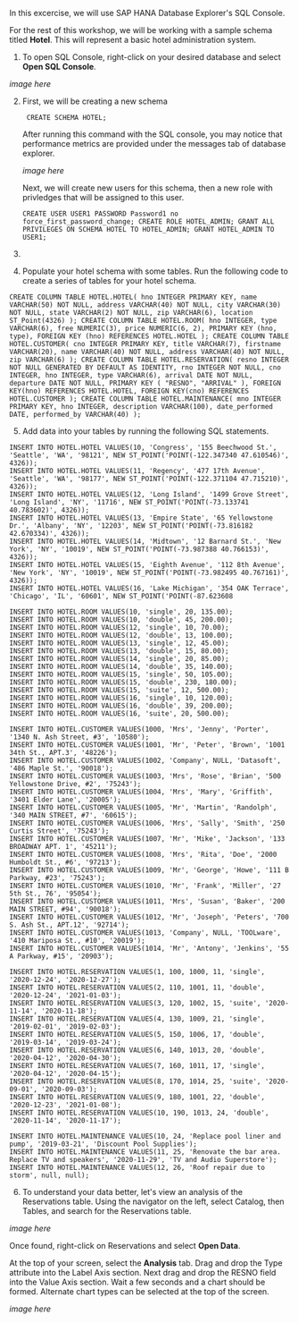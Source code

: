 In this excercise, we will use SAP HANA Database Explorer's SQL Console.

For the rest of this workshop, we will be working with a sample schema titled **Hotel**. This will represent a basic hotel administration system.

1. To open SQL Console, right-click on your desired database and select **Open SQL Console**.

*image here*

2. First, we will be creating a new schema

    `` CREATE SCHEMA HOTEL;``
   
   After running this command with the SQL console, you may notice that performance metrics are provided under the messages tab of database explorer.

   *image here*

    Next, we will create new users for this schema, then a new role with privledges that will be assigned to this user.

    ``
    CREATE USER USER1 PASSWORD Password1 no force_first_password_change;
    CREATE ROLE HOTEL_ADMIN;
    GRANT ALL PRIVILEGES ON SCHEMA HOTEL TO HOTEL_ADMIN;
    GRANT HOTEL_ADMIN TO USER1;
    ``

5. 

6. Populate your hotel schema with some tables. Run the following code to create a series of tables for your hotel schema.

``
CREATE COLUMN TABLE HOTEL.HOTEL(
  hno INTEGER PRIMARY KEY,
  name VARCHAR(50) NOT NULL,
  address VARCHAR(40) NOT NULL,
  city VARCHAR(30) NOT NULL,
  state VARCHAR(2) NOT NULL,
  zip VARCHAR(6),
  location ST_Point(4326)
);
CREATE COLUMN TABLE HOTEL.ROOM(
  hno INTEGER,
  type VARCHAR(6),
  free NUMERIC(3),
  price NUMERIC(6, 2),
  PRIMARY KEY (hno, type),
  FOREIGN KEY (hno) REFERENCES HOTEL.HOTEL
);
CREATE COLUMN TABLE HOTEL.CUSTOMER(
  cno INTEGER PRIMARY KEY,
  title VARCHAR(7),
  firstname VARCHAR(20),
  name VARCHAR(40) NOT NULL,
  address VARCHAR(40) NOT NULL,
  zip VARCHAR(6)
);
CREATE COLUMN TABLE HOTEL.RESERVATION(
  resno INTEGER NOT NULL GENERATED BY DEFAULT AS IDENTITY,
  rno INTEGER NOT NULL,
  cno INTEGER,
  hno INTEGER,
  type VARCHAR(6),
  arrival DATE NOT NULL,
  departure DATE NOT NULL,
  PRIMARY KEY (
    "RESNO", "ARRIVAL"
  ),
  FOREIGN KEY(hno) REFERENCES HOTEL.HOTEL,
  FOREIGN KEY(cno) REFERENCES HOTEL.CUSTOMER
);
CREATE COLUMN TABLE HOTEL.MAINTENANCE(
  mno INTEGER PRIMARY KEY,
  hno INTEGER,
  description VARCHAR(100),
  date_performed DATE,
  performed_by VARCHAR(40)
);
``

5. Add data into your tables by running the following SQL statements.


````
INSERT INTO HOTEL.HOTEL VALUES(10, 'Congress', '155 Beechwood St.', 'Seattle', 'WA', '98121', NEW ST_POINT('POINT(-122.347340 47.610546)', 4326));
INSERT INTO HOTEL.HOTEL VALUES(11, 'Regency', '477 17th Avenue', 'Seattle', 'WA', '98177', NEW ST_POINT('POINT(-122.371104 47.715210)', 4326));
INSERT INTO HOTEL.HOTEL VALUES(12, 'Long Island', '1499 Grove Street', 'Long Island', 'NY', '11716', NEW ST_POINT('POINT(-73.133741 40.783602)', 4326));
INSERT INTO HOTEL.HOTEL VALUES(13, 'Empire State', '65 Yellowstone Dr.', 'Albany', 'NY', '12203', NEW ST_POINT('POINT(-73.816182 42.670334)', 4326));
INSERT INTO HOTEL.HOTEL VALUES(14, 'Midtown', '12 Barnard St.', 'New York', 'NY', '10019', NEW ST_POINT('POINT(-73.987388 40.766153)', 4326));
INSERT INTO HOTEL.HOTEL VALUES(15, 'Eighth Avenue', '112 8th Avenue', 'New York', 'NY', '10019', NEW ST_POINT('POINT(-73.982495 40.767161)', 4326));
INSERT INTO HOTEL.HOTEL VALUES(16, 'Lake Michigan', '354 OAK Terrace', 'Chicago', 'IL', '60601', NEW ST_POINT('POINT(-87.623608 

INSERT INTO HOTEL.ROOM VALUES(10, 'single', 20, 135.00);
INSERT INTO HOTEL.ROOM VALUES(10, 'double', 45, 200.00);
INSERT INTO HOTEL.ROOM VALUES(12, 'single', 10, 70.00);
INSERT INTO HOTEL.ROOM VALUES(12, 'double', 13, 100.00);
INSERT INTO HOTEL.ROOM VALUES(13, 'single', 12, 45.00);
INSERT INTO HOTEL.ROOM VALUES(13, 'double', 15, 80.00);
INSERT INTO HOTEL.ROOM VALUES(14, 'single', 20, 85.00);
INSERT INTO HOTEL.ROOM VALUES(14, 'double', 35, 140.00);
INSERT INTO HOTEL.ROOM VALUES(15, 'single', 50, 105.00);
INSERT INTO HOTEL.ROOM VALUES(15, 'double', 230, 180.00);
INSERT INTO HOTEL.ROOM VALUES(15, 'suite', 12, 500.00);
INSERT INTO HOTEL.ROOM VALUES(16, 'single', 10, 120.00);
INSERT INTO HOTEL.ROOM VALUES(16, 'double', 39, 200.00);
INSERT INTO HOTEL.ROOM VALUES(16, 'suite', 20, 500.00);

INSERT INTO HOTEL.CUSTOMER VALUES(1000, 'Mrs', 'Jenny', 'Porter', '1340 N. Ash Street, #3', '10580');
INSERT INTO HOTEL.CUSTOMER VALUES(1001, 'Mr', 'Peter', 'Brown', '1001 34th St., APT.3', '48226');
INSERT INTO HOTEL.CUSTOMER VALUES(1002, 'Company', NULL, 'Datasoft', '486 Maple St.', '90018');
INSERT INTO HOTEL.CUSTOMER VALUES(1003, 'Mrs', 'Rose', 'Brian', '500 Yellowstone Drive, #2', '75243');
INSERT INTO HOTEL.CUSTOMER VALUES(1004, 'Mrs', 'Mary', 'Griffith', '3401 Elder Lane', '20005');
INSERT INTO HOTEL.CUSTOMER VALUES(1005, 'Mr', 'Martin', 'Randolph', '340 MAIN STREET, #7', '60615');
INSERT INTO HOTEL.CUSTOMER VALUES(1006, 'Mrs', 'Sally', 'Smith', '250 Curtis Street', '75243');
INSERT INTO HOTEL.CUSTOMER VALUES(1007, 'Mr', 'Mike', 'Jackson', '133 BROADWAY APT. 1', '45211');
INSERT INTO HOTEL.CUSTOMER VALUES(1008, 'Mrs', 'Rita', 'Doe', '2000 Humboldt St., #6', '97213');
INSERT INTO HOTEL.CUSTOMER VALUES(1009, 'Mr', 'George', 'Howe', '111 B Parkway, #23', '75243');
INSERT INTO HOTEL.CUSTOMER VALUES(1010, 'Mr', 'Frank', 'Miller', '27 5th St., 76', '95054');
INSERT INTO HOTEL.CUSTOMER VALUES(1011, 'Mrs', 'Susan', 'Baker', '200 MAIN STREET, #94', '90018');
INSERT INTO HOTEL.CUSTOMER VALUES(1012, 'Mr', 'Joseph', 'Peters', '700 S. Ash St., APT.12', '92714');
INSERT INTO HOTEL.CUSTOMER VALUES(1013, 'Company', NULL, 'TOOLware', '410 Mariposa St., #10', '20019');
INSERT INTO HOTEL.CUSTOMER VALUES(1014, 'Mr', 'Antony', 'Jenkins', '55 A Parkway, #15', '20903');

INSERT INTO HOTEL.RESERVATION VALUES(1, 100, 1000, 11, 'single', '2020-12-24', '2020-12-27');
INSERT INTO HOTEL.RESERVATION VALUES(2, 110, 1001, 11, 'double', '2020-12-24', '2021-01-03');
INSERT INTO HOTEL.RESERVATION VALUES(3, 120, 1002, 15, 'suite', '2020-11-14', '2020-11-18');
INSERT INTO HOTEL.RESERVATION VALUES(4, 130, 1009, 21, 'single', '2019-02-01', '2019-02-03');
INSERT INTO HOTEL.RESERVATION VALUES(5, 150, 1006, 17, 'double', '2019-03-14', '2019-03-24');
INSERT INTO HOTEL.RESERVATION VALUES(6, 140, 1013, 20, 'double', '2020-04-12', '2020-04-30');
INSERT INTO HOTEL.RESERVATION VALUES(7, 160, 1011, 17, 'single', '2020-04-12', '2020-04-15');
INSERT INTO HOTEL.RESERVATION VALUES(8, 170, 1014, 25, 'suite', '2020-09-01', '2020-09-03');
INSERT INTO HOTEL.RESERVATION VALUES(9, 180, 1001, 22, 'double', '2020-12-23', '2021-01-08');
INSERT INTO HOTEL.RESERVATION VALUES(10, 190, 1013, 24, 'double', '2020-11-14', '2020-11-17');

INSERT INTO HOTEL.MAINTENANCE VALUES(10, 24, 'Replace pool liner and pump', '2019-03-21', 'Discount Pool Supplies');
INSERT INTO HOTEL.MAINTENANCE VALUES(11, 25, 'Renovate the bar area.  Replace TV and speakers', '2020-11-29', 'TV and Audio Superstore');
INSERT INTO HOTEL.MAINTENANCE VALUES(12, 26, 'Roof repair due to storm', null, null);
````
   
6. To understand your data better, let's view an analysis of the Reservations table. Using the navigator on the left, select Catalog, then Tables, and search for the Reservations table. 

*image here*

   Once found, right-click on Reservations and select **Open Data**.

   At the top of your screen, select the **Analysis** tab. Drag and drop the Type attribute into the Label Axis section. Next drag and drop the RESNO field into the Value Axis section. Wait a few seconds and a chart should be formed. Alternate chart types can be selected at the top of the screen.

*image here*









